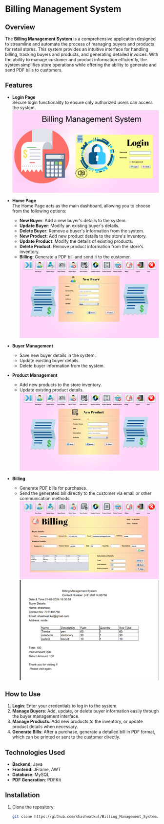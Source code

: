 # Billing Management System

## Overview

The **Billing Management System** is a comprehensive application designed to streamline and automate the process of managing buyers and products for retail stores. This system provides an intuitive interface for handling billing, tracking buyers and products, and generating detailed invoices. With the ability to manage customer and product information efficiently, the system simplifies store operations while offering the ability to generate and send PDF bills to customers.

## Features

- **Login Page**  
  Secure login functionality to ensure only authorized users can access the system.
![Login page](Screenshots/login.png)

- **Home Page**  
  The Home Page acts as the main dashboard, allowing you to choose from the following options:
  - **New Buyer**: Add a new buyer's details to the system.
  - **Update Buyer**: Modify an existing buyer's details.
  - **Delete Buyer**: Remove a buyer's information from the system.
  - **New Product**: Add new product details to the store's inventory.
  - **Update Product**: Modify the details of existing products.
  - **Delete Product**: Remove product information from the store's inventory.
  - **Billing**: Generate a PDF bill and send it to the customer.
  ![Home page](Screenshots/new%20buyer.png)
- **Buyer Management**  
  - Save new buyer details in the system.
  - Update existing buyer details.
  - Delete buyer information from the system.

- **Product Management**  
  - Add new products to the store inventory.
  - Update existing product details.
   ![Home page](Screenshots/new%20product.png)

- **Billing**  
  - Generate PDF bills for purchases.
  - Send the generated bill directly to the customer via email or other communication methods.
   ![Home page](Screenshots/billing.png)
  ![Home page](Screenshots/pdf%20bill.png)

## How to Use

1. **Login**: Enter your credentials to log in to the system.
2. **Manage Buyers**: Add, update, or delete buyer information easily through the buyer management interface.
3. **Manage Products**: Add new products to the inventory, or update product details when necessary.
4. **Generate Bills**: After a purchase, generate a detailed bill in PDF format, which can be printed or sent to the customer directly.

## Technologies Used

- **Backend**: Java
- **Frontend**: JFrame, AWT
- **Database**: MySQL
- **PDF Generation**: PDFKit

## Installation

1. Clone the repository:
   ```bash
   git clone https://github.com/shashwatkul/Billing_Management_System.git
